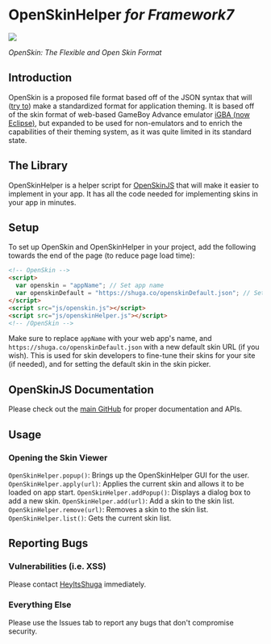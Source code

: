 # OpenSkinHelper *for Framework7*
![](https://raw.githubusercontent.com/Shugabuga/OpenSkinJS/master/OpenSkin.png)

*OpenSkin: The Flexible and Open Skin Format*

## Introduction

OpenSkin is a proposed file format based off of the JSON syntax that will ([try to](https://xkcd.com/927/)) make a standardized format for application theming. It is based off of the skin format of web-based GameBoy Advance emulator [iGBA (now Eclipse)](https://eclipseemu.me), but expanded to be used for non-emulators and to enrich the capabilities of their theming system, as it was quite limited in its standard state.

## The Library

OpenSkinHelper is a helper script for [OpenSkinJS](https://github.com/Shugabuga/OpenSkinJS/) that will make it easier to implement in your app. It has all the code needed for implementing skins in your app in minutes.

## Setup

To set up OpenSkin and OpenSkinHelper in your project, add the following towards the end of the page (to reduce page load time):

```html
<!-- OpenSkin -->
<script>
  var openskin = "appName"; // Set app name
  var openskinDefault = "https://shuga.co/openskinDefault.json"; // Set default skin URL
</script>
<script src="js/openskin.js"></script>
<script src="js/openskinHelper.js"></script>
<!-- /OpenSkin -->
```

Make sure to replace `appName` with your web app's name, and `https://shuga.co/openskinDefault.json` with a new default skin URL (if you wish). This is used for skin developers to fine-tune their skins for your site (if needed), and for setting the default skin in the skin picker.

## OpenSkinJS Documentation

Please check out the [main GitHub](https://github.com/Shugabuga/OpenSkinJS/) for proper documentation and APIs.

## Usage

### Opening the Skin Viewer

`OpenSkinHelper.popup()`: Brings up the OpenSkinHelper GUI for the user.
`OpenSkinHelper.apply(url)`: Applies the current skin and allows it to be loaded on app start.
`OpenSkinHelper.addPopup()`: Displays a dialog box to add a new skin.
`OpenSkinHelper.add(url)`: Add a skin to the skin list.
`OpenSkinHelper.remove(url)`: Removes a skin to the skin list.
`OpenSkinHelper.list()`: Gets the current skin list.


## Reporting Bugs

### Vulnerabilities (i.e. XSS)

Please contact [HeyItsShuga](https://twitter.com/HeyItsShuga) immediately.

### Everything Else

Please use the Issues tab to report any bugs that don't compromise security.
